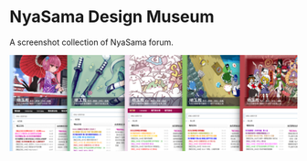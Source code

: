 # NyaSama Design Museum

A screenshot collection of NyaSama forum.

![Website banner](public/banner.webp)